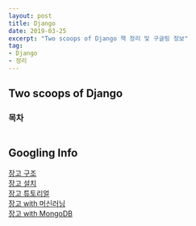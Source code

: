 ```yaml
---
layout: post
title: Django 
date: 2019-03-25
excerpt: "Two scoops of Django 책 정리 및 구글링 정보"
tag:
- Django
- 정리 
---
```



## Two scoops of Django

### 목차 
```
```


## Googling Info

[장고 구조](https://timmyomahony.com/blog/updated-django-project-structure-or-folder-layout)<br>
[장고 설치](https://godrjsmgl.tistory.com/32)<br>
[장고 튜토리얼](https://docs.djangoproject.com/en/1.8/intro/tutorial01)<br>
[장고 with 머신러닝](https://www.codementor.io/jadianes/build-data-products-django-machine-learning-clustering-user-preferences-du107s5mk)<br>
[장고 with MongoDB](https://github.com/nesdis/djongo)
